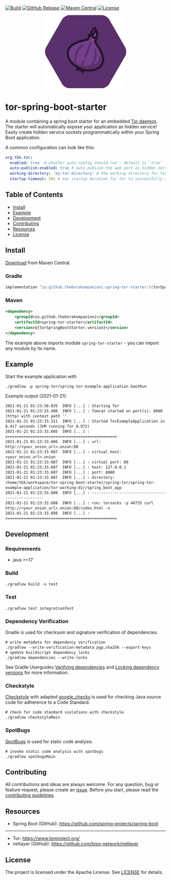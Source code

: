 [![Build](https://github.com/theborakompanioni/tor-spring-boot-starter/actions/workflows/build.yml/badge.svg)](https://github.com/theborakompanioni/tor-spring-boot-starter/actions/workflows/build.yml)
[![GitHub Release](https://img.shields.io/github/release/theborakompanioni/tor-spring-boot-starter.svg?maxAge=3600)](https://github.com/theborakompanioni/tor-spring-boot-starter/releases/latest)
[![Maven Central](https://img.shields.io/maven-central/v/io.github.theborakompanioni/spring-tor-core.svg?maxAge=3600)](https://search.maven.org/#search|g%3A%22io.github.theborakompanioni%22)
[![License](https://img.shields.io/github/license/theborakompanioni/tor-spring-boot-starter.svg?maxAge=2592000)](https://github.com/theborakompanioni/tor-spring-boot-starter/blob/master/LICENSE)


<p align="center">
    <img src="https://github.com/theborakompanioni/tor-spring-boot-starter/blob/master/docs/assets/images/logo.png" alt="Logo" width="255" />
</p>


tor-spring-boot-starter
===

A module containing a spring boot starter for an embedded [Tor daemon](https://www.torproject.org/).
The starter will automatically expose your application as hidden service!
Easily create hidden service sockets programmatically within your Spring Boot application.

A common configuration can look like this:
```yaml
org.tbk.tor:
  enabled: true  # whether auto-config should run - default is `true`
  auto-publish-enabled: true # auto publish the web port as hidden service - default is `true`
  working-directory: 'my-tor-directory' # the working directory for tor - default is `tor-working-dir`
  startup-timeout: 30s # max startup duration for tor to successfully start - default is `60s`
```

## Table of Contents

- [Install](#install)
- [Example](#example)  
- [Development](#development)
- [Contributing](#contributing)
- [Resources](#resources)
- [License](#license)


## Install

[Download](https://search.maven.org/#search|g%3A%22io.github.theborakompanioni%22) from Maven Central.

### Gradle
```groovy
implementation "io.github.theborakompanioni:spring-tor-starter:${torSpringBootStarterVersion}"
```

### Maven
```xml
<dependency>
    <groupId>io.github.theborakompanioni</groupId>
    <artifactId>spring-tor-starter</artifactId>
    <version>${torSpringBootStarter.version}</version>
</dependency>
```

The example above imports module `spring-tor-starter` - you can import any module by its name.

## Example

Start the example application with
```shell
./gradlew -p spring-tor/spring-tor-example-application bootRun
```

Example output (2021-01-21):
```
2021-01-21 01:23:30.035  INFO [...] : Starting Tor
2021-01-21 01:23:33.490  INFO [...] : Tomcat started on port(s): 8080 (http) with context path ''
2021-01-21 01:23:33.511  INFO [...] : Started TorExampleApplication in 8.417 seconds (JVM running for 8.972)
2021-01-21 01:23:33.605  INFO [...] : =================================================
2021-01-21 01:23:33.606  INFO [...] : url: http://<your_onion_url>.onion:80
2021-01-21 01:23:33.607  INFO [...] : virtual host: <your_onion_url>.onion
2021-01-21 01:23:33.607  INFO [...] : virtual port: 80
2021-01-21 01:23:33.607  INFO [...] : host: 127.0.0.1
2021-01-21 01:23:33.607  INFO [...] : port: 8080
2021-01-21 01:23:33.607  INFO [...] : directory: /home/tbk/workspace/tor-spring-boot-starter/spring-tor/spring-tor-example-application/tor-working-dir/spring_boot_app
2021-01-21 01:23:33.608  INFO [...] : -------------------------------------------------
2021-01-21 01:23:33.608  INFO [...] : run: torsocks -p 46735 curl http://<your_onion_url>.onion:80/index.html -v
2021-01-21 01:23:33.608  INFO [...] : =================================================
```

## Development

### Requirements
- java >=17

### Build
```shell script
./gradlew build -x test
```
 
### Test
```shell script
./gradlew test integrationTest
```

### Dependency Verification
Gradle is used for checksum and signature verification of dependencies.

```shell script
# write metadata for dependency verification
./gradlew --write-verification-metadata pgp,sha256 --export-keys
# update buildscript dependency locks
./gradlew dependencies --write-locks
```

See Gradle Userguides [Verifying dependencies](https://docs.gradle.org/current/userguide/dependency_verification.html)
and [Locking dependency versions](https://docs.gradle.org/current/userguide/dependency_locking.html)
for more information.

### Checkstyle
[Checkstyle](https://github.com/checkstyle/checkstyle) with adapted [google_checks](https://github.com/checkstyle/checkstyle/blob/master/src/main/resources/google_checks.xml)
is used for checking Java source code for adherence to a Code Standard.

```shell script
# check for code standard violations with checkstyle
./gradlew checkstyleMain
```

### SpotBugs
[SpotBugs](https://spotbugs.github.io/) is used for static code analysis.

```shell script
# invoke static code analysis with spotbugs
./gradlew spotbugsMain
```


## Contributing
All contributions and ideas are always welcome. For any question, bug or feature request, 
please create an [issue](https://github.com/theborakompanioni/tor-spring-boot-starter/issues). 
Before you start, please read the [contributing guidelines](contributing.md).


## Resources

- Spring Boot (GitHub): https://github.com/spring-projects/spring-boot
---
- Tor: https://www.torproject.org/
- netlayer (GitHub): https://github.com/bisq-network/netlayer

## License

The project is licensed under the Apache License. See [LICENSE](LICENSE) for details.
